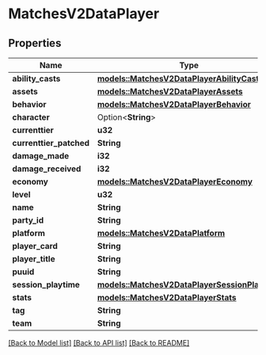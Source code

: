 # MatchesV2DataPlayer

## Properties

Name | Type | Description | Notes
------------ | ------------- | ------------- | -------------
**ability_casts** | [**models::MatchesV2DataPlayerAbilityCasts**](MatchesV2DataPlayerAbilityCasts.md) |  | 
**assets** | [**models::MatchesV2DataPlayerAssets**](MatchesV2DataPlayerAssets.md) |  | 
**behavior** | [**models::MatchesV2DataPlayerBehavior**](MatchesV2DataPlayerBehavior.md) |  | 
**character** | Option<**String**> |  | [optional]
**currenttier** | **u32** |  | 
**currenttier_patched** | **String** |  | 
**damage_made** | **i32** |  | 
**damage_received** | **i32** |  | 
**economy** | [**models::MatchesV2DataPlayerEconomy**](MatchesV2DataPlayerEconomy.md) |  | 
**level** | **u32** |  | 
**name** | **String** |  | 
**party_id** | **String** |  | 
**platform** | [**models::MatchesV2DataPlatform**](MatchesV2DataPlatform.md) |  | 
**player_card** | **String** |  | 
**player_title** | **String** |  | 
**puuid** | **String** |  | 
**session_playtime** | [**models::MatchesV2DataPlayerSessionPlaytime**](MatchesV2DataPlayerSessionPlaytime.md) |  | 
**stats** | [**models::MatchesV2DataPlayerStats**](MatchesV2DataPlayerStats.md) |  | 
**tag** | **String** |  | 
**team** | **String** |  | 

[[Back to Model list]](../README.md#documentation-for-models) [[Back to API list]](../README.md#documentation-for-api-endpoints) [[Back to README]](../README.md)


